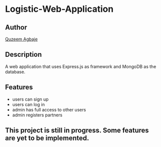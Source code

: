 # Logistic-Web-Application

## Author

[Quzeem Agbaje](https://github.com/Quzeem)

## Description

A web application that uses Express.js as framework and MongoDB as the database.

## Features

- users can sign up
- users can log in
- admin has full access to other users
- admin registers partners

## This project is still in progress. Some features are yet to be implemented.
